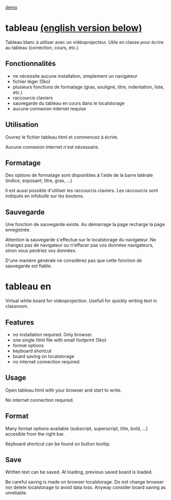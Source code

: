 [demo](https://pi3141.github.io/tableau.html)

# tableau [(english version below)](#tableau-en)
Tableau blanc à utiliser avec un vidéoprojecteur. Utile en classe pour écrire au tableau (correction, cours, etc.)

## Fonctionnalités

* ne nécessite aucune installation, simplement un navigateur
* fichier léger (5ko)
* plusieurs fonctions de formatage (gras, souligné, titre, indentation, liste, etc.)
* raccourcis claviers
* sauvegarde du tableau en cours dans le localstorage
* aucune connexion internet requise

## Utilisation
Ouvrez le fichier tableau.html et commencez à écrire.

Aucune connexion internet n'est nécessaire.

## Formatage
Des options de formatage sont disponibles à l'aide de la barre latérale (indice, exposant, titre, gras, ...)

Il est aussi possible d'utiliser les raccourcis claviers. Les raccourcis sont indiqués en infobulle sur les boutons.

## Sauvegarde
Une fonction de sauvegarde existe. Au démarrage la page recharge la page enregistrée.

Attention la sauvegarde s'effectue sur le localstorage du navigateur. Ne changez pas de navigateur ou n'effacer pas vos données navigateurs, sinon vous perdriez vos données.

D'une manière générale ne considérez pas que cette fonction de sauvegarde est fiable.

# tableau en
Virtual white board for videoprojection. Usefull for quickly writing text in classroom.

## Features

* no installation required. Only browser.
* one single html file with small footprint (5ko)
* format options
* keyboard shortcut
* board saving on localstorage
* no internet connection required

## Usage
Open tableau.html with your browser and start to write.

No internet connection required.

## Format
Many format options available (subscript, superscript, title, bold, …) accesible from the right bar.

Keyboard shortcut can be found on button tooltip.

## Save
Written text can be saved. At loading, previous saved board is loaded.

Be careful saving is made on browser localstorage. Do not change browser nor delete localstorage to avoid data loss. Anyway consider board saving as unreliable.
